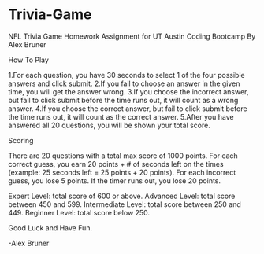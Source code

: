 # Trivia-Game
NFL Trivia Game
Homework Assignment for UT Austin Coding Bootcamp
By Alex Bruner

How To Play

1.For each question, you have 30 seconds to select 1 of the four possible answers and click submit.
2.If you fail to choose an answer in the given time, you will get the answer wrong.
3.If you choose the incorrect answer, but fail to click submit before the time runs out, it will count as a wrong answer.
4.If you choose the correct answer, but fail to click submit before the time runs out, it will count as the correct answer.
5.After you have answered all 20 questions, you will be shown your total score.

Scoring

There are 20 questions with a total max score of 1000 points.  For each correct guess, you earn  20 points + # of seconds left on the times (example: 25 seconds left = 25 points + 20 points).  For each incorrect guess, you lose 5 points.  If the timer runs out, you lose 20 points.

Expert Level: total score of 600 or above.
Advanced Level: total score between 450 and 599.
Intermediate Level: total score between 250 and 449.
Beginner Level: total score below 250.

Good Luck and Have Fun.

-Alex Bruner
